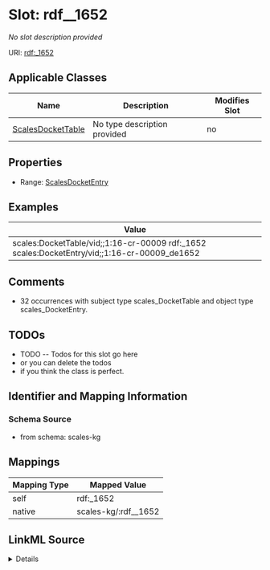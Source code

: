 

# Slot: rdf__1652


_No slot description provided_





URI: [rdf:_1652](http://www.w3.org/1999/02/22-rdf-syntax-ns#_1652)



<!-- no inheritance hierarchy -->





## Applicable Classes

| Name | Description | Modifies Slot |
| --- | --- | --- |
| [ScalesDocketTable](../classes/ScalesDocketTable.md) | No type description provided |  no  |







## Properties

* Range: [ScalesDocketEntry](../classes/ScalesDocketEntry.md)






## Examples

| Value |
| --- |
| scales:DocketTable/vid;;1:16-cr-00009 rdf:_1652 scales:DocketEntry/vid;;1:16-cr-00009_de1652 |

## Comments

* 32 occurrences with subject type scales_DocketTable and object type scales_DocketEntry.

## TODOs

* TODO -- Todos for this slot go here
* or you can delete the todos
* if you think the class is perfect.

## Identifier and Mapping Information







### Schema Source


* from schema: scales-kg




## Mappings

| Mapping Type | Mapped Value |
| ---  | ---  |
| self | rdf:_1652 |
| native | scales-kg/:rdf__1652 |




## LinkML Source

<details>
```yaml
name: rdf__1652
description: No slot description provided
todos:
- TODO -- Todos for this slot go here
- or you can delete the todos
- if you think the class is perfect.
comments:
- 32 occurrences with subject type scales_DocketTable and object type scales_DocketEntry.
examples:
- value: scales:DocketTable/vid;;1:16-cr-00009 rdf:_1652 scales:DocketEntry/vid;;1:16-cr-00009_de1652
from_schema: scales-kg
rank: 1000
slot_uri: rdf:_1652
alias: rdf__1652
domain_of:
- scales_DocketTable
range: scales_DocketEntry

```
</details>